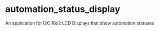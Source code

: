 # automation_status_display
An application for I2C 16x2 LCD Displays that show automation statuses 
